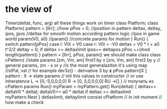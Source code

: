 # the view of
Timer(deltat, func, arg)
all these things work on timer
class Platform;
class Platform{
    pattern = [llrr];
    //how 
    pPos = 0;
    //position in pattern
    deltax, deltay, ipos, jpos
    //deltax for smooth motion according pattern logic
    //pos in game world
    param(V0, a0)
    //param()
    //concrete params for motion
}
Run()
{
    switch pattern[pPos]
    case l: V0i = V0
    case r: V0i = -V0
    deltax = V0 * t + a0 t^2/2
    deltay = 0;
    if deltax >= deltaxlimit
    ipos+= deltapos
    pPos ++(mod length(pattern))
}
pattern = [llrr], pPos, param() we should make class
class cPattern{
    //state params
    [zm, Vm, am] first1 by x
    [zm, Vm, am] first2 by y
    // general params, zm - x or y
    //c the most generalaziton it's using map
    //stPal, val
    // for example der3z() - derivative 3 by **z**
    pPos
    pattern[X    ]
    pattern : X -> state params
    // init this values in constructor
    // or  use inheratence 
    L -> [0,-5,0,0,0,0]
    R -> [0, 5,0,0,0,0]
    RU ->[]
}
// получать из cPattern params
Run()
myParam = myPattern.get()
Run(deltat)
{
    deltax+= deltaV0 * deltat;
    deltaV0+= a0 * deltat
    if deltax >= deltaxlimit
    myPattern.Next
}
detlaxlimit, deltaylimit consist cPlatform
// in init moment
// how make a check